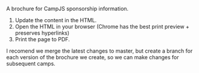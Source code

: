 A brochure for CampJS sponsorship information.

1. Update the content in the HTML.
1. Open the HTML in your browser (Chrome has the best print preview + preserves hyperlinks)
1. Print the page to PDF.

I recomend we merge the latest changes to master, but create a branch for each
version of the brochure we create, so we can make changes for subsequent camps.
